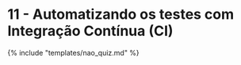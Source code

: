 # 11 - Automatizando os testes com Integração Contínua (CI)


{% include "templates/nao_quiz.md" %}
